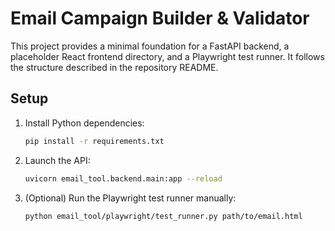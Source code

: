# Email Campaign Builder & Validator

This project provides a minimal foundation for a FastAPI backend,
a placeholder React frontend directory, and a Playwright test runner.
It follows the structure described in the repository README.

## Setup

1. Install Python dependencies:
   ```bash
   pip install -r requirements.txt
   ```
2. Launch the API:
   ```bash
   uvicorn email_tool.backend.main:app --reload
   ```
3. (Optional) Run the Playwright test runner manually:
   ```bash
   python email_tool/playwright/test_runner.py path/to/email.html
   ```
